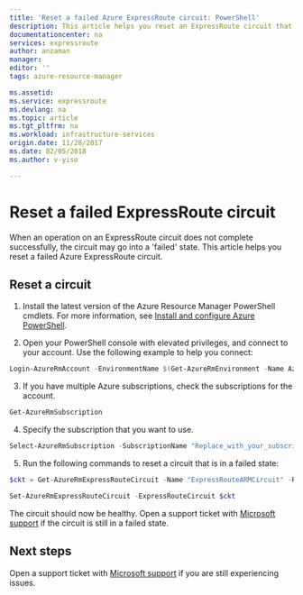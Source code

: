 ```yaml
---
title: 'Reset a failed Azure ExpressRoute circuit: PowerShell'
description: This article helps you reset an ExpressRoute circuit that is in a failed state.
documentationcenter: na
services: expressroute
author: anzaman
manager: 
editor: ''
tags: azure-resource-manager

ms.assetid: 
ms.service: expressroute
ms.devlang: na
ms.topic: article
ms.tgt_pltfrm: na
ms.workload: infrastructure-services
origin.date: 11/28/2017
ms.date: 02/05/2018
ms.author: v-yiso

---
```

# Reset a failed ExpressRoute circuit

When an operation on an ExpressRoute circuit does not complete successfully, the circuit may go into a 'failed' state. This article helps you reset a failed Azure ExpressRoute circuit.

## Reset a circuit

1. Install the latest version of the Azure Resource Manager PowerShell cmdlets. For more information, see [Install and configure Azure PowerShell](https://docs.microsoft.com/en-us/powershell/azure/install-azurerm-ps).

2. Open your PowerShell console with elevated privileges, and connect to your account. Use the following example to help you connect:

  ```powershell
  Login-AzureRmAccount -EnvironmentName $(Get-AzureRmEnvironment -Name AzureChinaCloud)
  ```
3. If you have multiple Azure subscriptions, check the subscriptions for the account.

  ```powershell
  Get-AzureRmSubscription
  ```
4. Specify the subscription that you want to use.

  ```powershell
  Select-AzureRmSubscription -SubscriptionName "Replace_with_your_subscription_name"
  ```
5. Run the following commands to reset a circuit that is in a failed state:

  ```powershell
  $ckt = Get-AzureRmExpressRouteCircuit -Name "ExpressRouteARMCircuit" -ResourceGroupName "ExpressRouteResourceGroup"

  Set-AzureRmExpressRouteCircuit -ExpressRouteCircuit $ckt
  ```

The circuit should now be healthy. Open a support ticket with [Microsoft support](https://portal.azure.cn/?#blade/Microsoft_Azure_Support/HelpAndSupportBlade) if the circuit is still in a failed state.

## Next steps

Open a support ticket with [Microsoft support](https://portal.azure.cn/?#blade/Microsoft_Azure_Support/HelpAndSupportBlade) if you are still experiencing issues.
